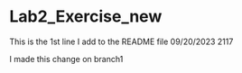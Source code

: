 # Lab2_Exercise_new

This is the 1st line I add to the README file 09/20/2023 2117

I made this change on branch1
